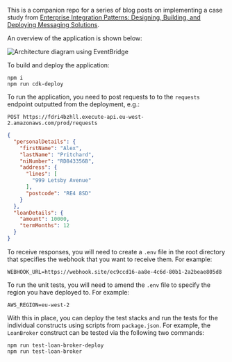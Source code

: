This is a companion repo for a series of blog posts on implementing a case study from [Enterprise Integration Patterns: Designing, Building, and Deploying Messaging Solutions](https://www.amazon.co.uk/Enterprise-Integration-Patterns-Designing-Addison-Wesley/dp/0321200683).

An overview of the application is shown below:

![Architecture diagram using EventBridge](https://github.com/andybalham/blog-source-code/blob/master/blog-posts/images/ent-int-patterns-with-serverless-and-cdk/case-study-eventbridge.png?raw=true)

To build and deploy the application:

```
npm i
npm run cdk-deploy
```

To run the application, you need to post requests to to the `requests` endpoint outputted from the deployment, e.g.:

`POST https://fdri4bzhll.execute-api.eu-west-2.amazonaws.com/prod/requests`

```json
{
  "personalDetails": {
    "firstName": "Alex",
    "lastName": "Pritchard",
    "niNumber": "RD843356B",
    "address": {
      "lines": [
        "999 Letsby Avenue"
      ],
      "postcode": "RE4 8SD"
    }
  },
  "loanDetails": {
    "amount": 10000,
    "termMonths": 12
  }
}
```

To receive responses, you will need to create a `.env` file in the root directory that specifies the webhook that you want to receive them. For example:

```
WEBHOOK_URL=https://webhook.site/ec9ccd16-aa8e-4c6d-80b1-2a2beae805d8
```

To run the unit tests, you will need to amend the `.env` file to specify the region you have deployed to. For example:

```
AWS_REGION=eu-west-2
```

With this in place, you can deploy the test stacks and run the tests for the individual constructs using scripts from `package.json`. For example, the `LoanBroker` construct can be tested via the following two commands:

```
npm run test-loan-broker-deploy
npm run test-loan-broker
```